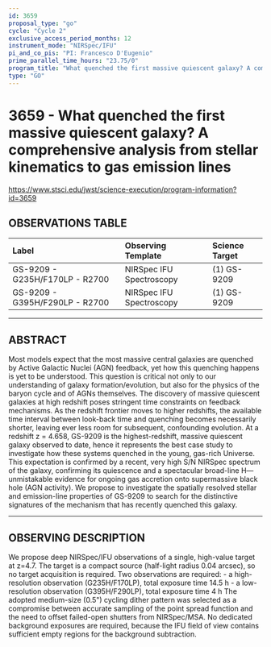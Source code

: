 ```yaml
---
id: 3659
proposal_type: "go"
cycle: "Cycle 2"
exclusive_access_period_months: 12
instrument_mode: "NIRSpec/IFU"
pi_and_co_pis: "PI: Francesco D'Eugenio"
prime_parallel_time_hours: "23.75/0"
program_title: "What quenched the first massive quiescent galaxy? A comprehensive analysis from stellar kinematics to gas emission lines"
type: "GO"
---
```

# 3659 - What quenched the first massive quiescent galaxy? A comprehensive analysis from stellar kinematics to gas emission lines
https://www.stsci.edu/jwst/science-execution/program-information?id=3659
## OBSERVATIONS TABLE
| Label                        | Observing Template        | Science Target |
| :--------------------------- | :------------------------ | :------------- |
| GS-9209 - G235H/F170LP - R2700 | NIRSpec IFU Spectroscopy | (1) GS-9209    |
| GS-9209 - G395H/F290LP - R2700 | NIRSpec IFU Spectroscopy | (1) GS-9209    |

---

## ABSTRACT

Most models expect that the most massive central galaxies are quenched by Active Galactic Nuclei (AGN) feedback, yet how this quenching happens is yet to be understood. This question is critical not only to our understanding of galaxy formation/evolution, but also for the physics of the baryon cycle and of AGNs themselves. The discovery of massive quiescent galaxies at high redshift poses stringent time constraints on feedback mechanisms. As the redshift frontier moves to higher redshifts, the available time interval between look-back time and quenching becomes necessarily shorter, leaving ever less room for subsequent, confounding evolution. At a redshift z = 4.658, GS-9209 is the highest-redshift, massive quiescent galaxy observed to date, hence it represents the best case study to investigate how these systems quenched in the young, gas-rich Universe. This expectation is confirmed by a recent, very high S/N NIRSpec spectrum of the galaxy, confirming its quiescence and a spectacular broad-line H— unmistakable evidence for ongoing gas accretion onto supermassive black hole (AGN activity). We propose to investigate the spatially resolved stellar and emission-line properties of GS-9209 to search for the distinctive signatures of the mechanism that has recently quenched this galaxy.

---

## OBSERVING DESCRIPTION

We propose deep NIRSpec/IFU observations of a single, high-value target at z=4.7. The target is a compact source (half-light radius 0.04 arcsec), so no target acquisition is required. Two observations are required: - a high-resolution observation (G235H/F170LP), total exposure time 14.5 h - a low-resolution observation (G395H/F290LP), total exposure time 4 h The adopted medium-size (0.5") cycling dither pattern was selected as a compromise between accurate sampling of the point spread function and the need to offset failed-open shutters from NIRSpec/MSA. No dedicated background exposures are required, because the IFU field of view contains sufficient empty regions for the background subtraction.